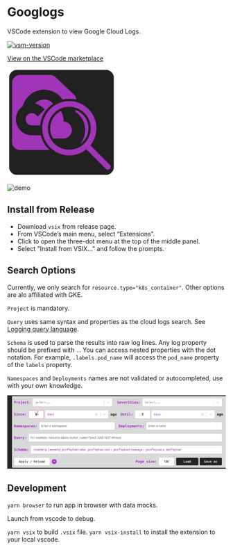 # Googlogs

VSCode extension to view Google Cloud Logs.

[![vsm-version](https://img.shields.io/visual-studio-marketplace/v/reallyliri.googlogs)](https://marketplace.visualstudio.com/items?itemName=reallyliri.googlogs)

[View on the VSCode marketplace](https://marketplace.visualstudio.com/items?itemName=reallyliri.googlogs)

<img src="res/icon.png" alt="icon" width="250">

![demo](res/demo.gif)

## Install from Release

* Download `vsix` from release page.
* From VSCode’s main menu, select “Extensions”.
* Click to open the three-dot menu at the top of the middle panel.
* Select "Install from VSIX..." and follow the prompts.

## Search Options

Currently, we only search for `resource.type="k8s_container"`. Other options are alo affiliated with GKE.

`Project` is mandatory.

`Query` uses same syntax and properties as the cloud logs search.
See [Logging query language](https://cloud.google.com/logging/docs/view/logging-query-language).

`Schema` is used to parse the results into raw log lines. Any log property should be prefixed with `.`. You can access
nested properties with the dot notation. For example, `.labels.pod_name` will access the `pod_name` property of
the `labels` property.

`Namespaces` and `Deployments` names are not validated or autocompleted, use with your own knowledge.

![demo](res/opts.gif)

## Development

`yarn browser` to run app in browser with data mocks.

Launch from vscode to debug.

`yarn vsix` to build `.vsix` file. `yarn vsix-install` to install the extension to your local vscode.
